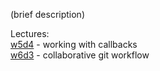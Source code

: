 (brief description)

Lectures:  
	[w5d4](https://drive.google.com/open?id=1WlKYWns34DCNGsZarRXfud4ziBVNt3nN4I4hYPRbfqs)  - working with callbacks  
	[w6d3](https://drive.google.com/open?id=1xmRkdyKLEBqPaUW-9AJVUTT2KQWKnXNu6UkrA6d41_k)  - collaborative git workflow  
